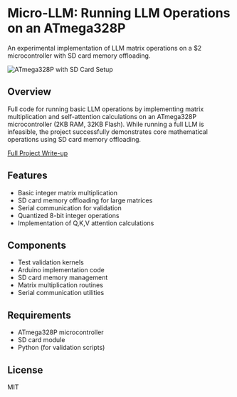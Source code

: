 # Micro-LLM: Running LLM Operations on an ATmega328P

An experimental implementation of LLM matrix operations on a $2 microcontroller with SD card memory offloading.

![ATmega328P with SD Card Setup](https://ryansereno.com/assets/Signal%20Note%20to%20Self%20-%202024-09-05%2008_15_12.Dko9Mq5f.jpeg)


## Overview
Full code for running basic LLM operations by implementing matrix multiplication and self-attention calculations on an ATmega328P microcontroller (2KB RAM, 32KB Flash). While running a full LLM is infeasible, the project successfully demonstrates core mathematical operations using SD card memory offloading.

[Full Project Write-up](https://ryansereno.com/micro-llm.html)

## Features
- Basic integer matrix multiplication
- SD card memory offloading for large matrices
- Serial communication for validation
- Quantized 8-bit integer operations
- Implementation of Q,K,V attention calculations

## Components
- Test validation kernels
- Arduino implementation code
- SD card memory management
- Matrix multiplication routines
- Serial communication utilities

## Requirements
- ATmega328P microcontroller
- SD card module
- Python (for validation scripts)


## License
MIT
